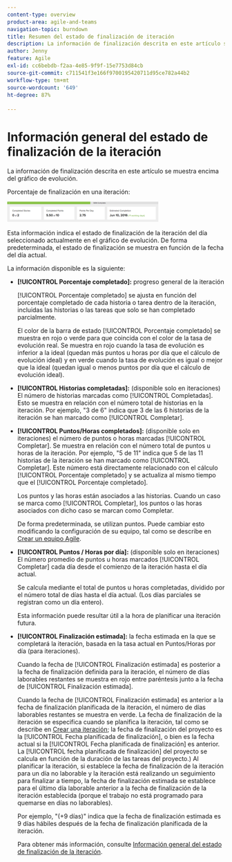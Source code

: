 ```yaml
---
content-type: overview
product-area: agile-and-teams
navigation-topic: burndown
title: Resumen del estado de finalización de iteración
description: La información de finalización descrita en este artículo se muestra encima del gráfico de evolución.
author: Jenny
feature: Agile
exl-id: cc6bebdb-f2aa-4e85-9f9f-15e7753d84cb
source-git-commit: c711541f3e166f9700195420711d95ce782a44b2
workflow-type: tm+mt
source-wordcount: '649'
ht-degree: 87%

---
```


# Información general del estado de finalización de la iteración

La información de finalización descrita en este artículo se muestra encima del gráfico de evolución.

Porcentaje de finalización en una iteración:

![panel de detalles de iteración](assets/burndown-percentcomplete-350x47.png)

Esta información indica el estado de finalización de la iteración del día seleccionado actualmente en el gráfico de evolución. De forma predeterminada, el estado de finalización se muestra en función de la fecha del día actual.

La información disponible es la siguiente:

* **[!UICONTROL Porcentaje completado]:** progreso general de la iteración

  [!UICONTROL Porcentaje completado] se ajusta en función del porcentaje completado de cada historia o tarea dentro de la iteración, incluidas las historias o las tareas que solo se han completado parcialmente.

  El color de la barra de estado [!UICONTROL Porcentaje completado] se muestra en rojo o verde para que coincida con el color de la tasa de evolución real. Se muestra en rojo cuando la tasa de evolución es inferior a la ideal (quedan más puntos u horas por día que el cálculo de evolución ideal) y en verde cuando la tasa de evolución es igual o mejor que la ideal (quedan igual o menos puntos por día que el cálculo de evolución ideal).

* **[!UICONTROL Historias completadas]:** (disponible solo en iteraciones) El número de historias marcadas como [!UICONTROL Completadas]. Esto se muestra en relación con el número total de historias en la iteración. Por ejemplo, &quot;3 de 6&quot; indica que 3 de las 6 historias de la iteración se han marcado como [!UICONTROL Completar].
* **[!UICONTROL Puntos/Horas completados]:** (disponible solo en iteraciones) el número de puntos o horas marcadas [!UICONTROL Completar]. Se muestra en relación con el número total de puntos u horas de la iteración. Por ejemplo, &quot;5 de 11&quot; indica que 5 de las 11 historias de la iteración se han marcado como [!UICONTROL Completar]. Este número está directamente relacionado con el cálculo [!UICONTROL Porcentaje completado] y se actualiza al mismo tiempo que el [!UICONTROL Porcentaje completado].

  Los puntos y las horas están asociados a las historias. Cuando un caso se marca como [!UICONTROL Completar], los puntos o las horas asociados con dicho caso se marcan como Completar.

  De forma predeterminada, se utilizan puntos. Puede cambiar esto modificando la configuración de su equipo, tal como se describe en [Crear un equipo Agile](../../../agile/get-started-with-agile-in-workfront/create-an-agile-team.md).

* **[!UICONTROL Puntos / Horas por día]:** (disponible solo en iteraciones) El número promedio de puntos u horas marcados [!UICONTROL Completar] cada día desde el comienzo de la iteración hasta el día actual.

  Se calcula mediante el total de puntos u horas completadas, dividido por el número total de días hasta el día actual. (Los días parciales se registran como un día entero).

  Esta información puede resultar útil a la hora de planificar una iteración futura.

* **[!UICONTROL Finalización estimada]:** la fecha estimada en la que se completará la iteración, basada en la tasa actual en Puntos/Horas por día (para iteraciones).

  Cuando la fecha de [!UICONTROL Finalización estimada] es posterior a la fecha de finalización definida para la iteración, el número de días laborables restantes se muestra en rojo entre paréntesis junto a la fecha de [!UICONTROL Finalización estimada].

  Cuando la fecha de [!UICONTROL Finalización estimada] es anterior a la fecha de finalización planificada de la iteración, el número de días laborables restantes se muestra en verde. La fecha de finalización de la iteración se especifica cuando se planifica la iteración, tal como se describe en [Crear una iteración](../../../agile/use-scrum-in-an-agile-team/iterations/create-an-iteration.md); la fecha de finalización del proyecto es la [!UICONTROL Fecha planificada de finalización], o bien es la fecha actual si la [!UICONTROL Fecha planificada de finalización] es anterior. La [!UICONTROL fecha planificada de finalización] del proyecto se calcula en función de la duración de las tareas del proyecto.) Al planificar la iteración, si establece la fecha de finalización de la iteración para un día no laborable y la iteración está realizando un seguimiento para finalizar a tiempo, la fecha de finalización estimada se establece para el último día laborable anterior a la fecha de finalización de la iteración establecida (porque el trabajo no está programado para quemarse en días no laborables).

  Por ejemplo, &quot;(+9 días)&quot; indica que la fecha de finalización estimada es 9 días hábiles después de la fecha de finalización planificada de la iteración.

  Para obtener más información, consulte [Información general del estado de finalización de la iteración](#Understanding-How-Days-Off-Affect-the-Burndown-Chart).
